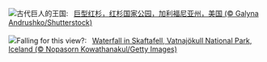 ![](https://www.bing.com/th?id=OHR.GiantSequoias_ZH-CN2666897238_UHD.jpg&w=1000)古代巨人的王国:&nbsp;&ensp;[巨型红杉，红杉国家公园，加利福尼亚州，美国 (© Galyna Andrushko/Shutterstock)](https://www.bing.com/th?id=OHR.GiantSequoias_ZH-CN2666897238_UHD.jpg)
<br><br/>
![](https://www.bing.com/th?id=OHR.SkaftafellWaterfall_EN-US3934499773_UHD.jpg&w=1000)Falling for this view?:&nbsp;&ensp;[Waterfall in Skaftafell, Vatnajökull National Park, Iceland (© Nopasorn Kowathanakul/Getty Images)](https://www.bing.com/th?id=OHR.SkaftafellWaterfall_EN-US3934499773_UHD.jpg)
<br><br/>
